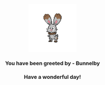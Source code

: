 <p align="center">
    <img src="https://raw.githubusercontent.com/PokeAPI/sprites/master/sprites/pokemon/659.png" width="150" height="150">
</p>
<h3 align="center">You have been greeted by - <b>Bunnelby</b></h3>
<h3 align="center">Have a wonderful day!</h3>
